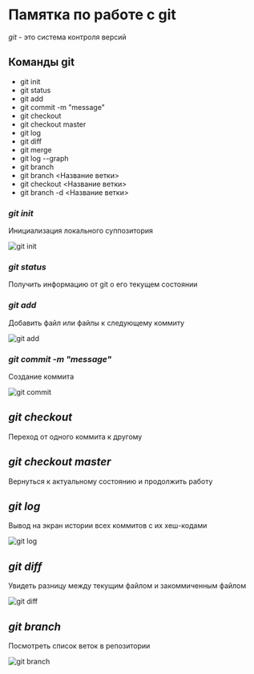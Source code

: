 # Памятка по работе с git
*git* - это система контроля версий
## Команды git
* git init
* git status
* git add
* git commit -m "message"
* git checkout
* git checkout master
* git log
* git diff
* git merge
* git log --graph
* git branch
* git branch <Название ветки>
* git checkout <Название ветки>
* git branch -d <Название ветки>

### *git init* 
Инициализация локального суппозитория

![git init](git_init.jpg)
### *git status*
Получить информацию от git о его текущем состоянии
### *git add*
Добавить файл или файлы к следующему коммиту

![git add](git_add.jpg)
### *git commit -m "message"*
Создание коммита

![git commit](git_commit.jpg)
## *git checkout*
Переход от одного коммита к другому
## *git checkout master*
Вернуться к актуальному состоянию и продолжить работу
## *git log*
Вывод на экран истории всех коммитов с их хеш-кодами

![git log](git_log.jpg)
## *git diff*
Увидеть разницу между текущим файлом и закоммиченным файлом

![git diff](git_diff.jpg)
## *git branch*
Посмотреть список веток в репозитории

![git branch](git_branch.jpg)
